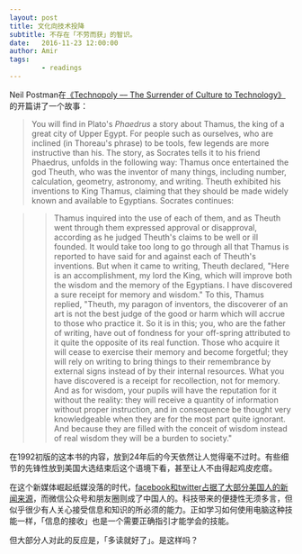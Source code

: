 ```yaml
---
layout: post
title: 文化向技术投降
subtitle: 不存在「不劳而获」的智识。
date:   2016-11-23 12:00:00
author: Amir
tags:
        - readings
---
```

Neil Postman在[《Technopoly –– The Surrender of Culture to Technology》][Technopoly]的开篇讲了一个故事：

>You will find in Plato's <em>Phaedrus</em> a story about Thamus, the king of a great city of Upper Egypt. For people such as ourselves, who are inclined (in Thoreau's phrase) to be tools, few legends are more instructive than his. The story, as Socrates tells it to his friend Phaedrus, unfolds in the following way: Thamus once entertained the god Theuth, who was the inventor of many things, including number, calculation, geometry, astronomy, and writing. Theuth exhibited his inventions to King Thamus, claiming that they should be made widely known and available to Egyptians. Socrates continues:

>>Thamus inquired into the use of each of them, and as Theuth went through them expressed approval or disapproval, according as he judged Theuth's claims to be well or ill founded. It would take too long to go through all that Thamus is reported to have said for and against each of Theuth's inventions. But when it came to writing, Theuth declared, "Here is an accomplishment, my lord the King, which will improve both the wisdom and the memory of the Egyptians. I have discovered a sure receipt for memory and wisdom." To this, Thamus replied, "Theuth, my paragon of inventors, the discoverer of an art is not the best judge of the good or harm which will accrue to those who practice it. So it is in this; you, who are the father of writing, have out of fondness for your off-spring attributed to it quite the opposite of its real function. Those who acquire it will cease to exercise their memory and become forgetful; they will rely on writing to bring things to their remembrance by external signs instead of by their internal resources. What you have discovered is a receipt for recollection, not for memory. And as for wisdom, your pupils will have the reputation for it without the reality: they will receive a quantity of information without proper instruction, and in consequence be thought very knowledgeable when they are for the most part quite ignorant. And because they are filled with the conceit of wisdom instead of real wisdom they will be a burden to society."

在1992初版的这本书的内容，放到24年后的今天依然让人觉得毫不过时。有些细节的先锋性放到美国大选结束后这个语境下看，甚至让人不由得起鸡皮疙瘩。

在这个新媒体崛起纸媒没落的时代，[facebook和twitter占据了大部分美国人的新闻来源][The Evolving Role of News on Twitter and Facebook]，而微信公众号和朋友圈则成了中国人的。科技带来的便捷性无须多言，但似乎很少有人关心接受信息和知识的所必须的能力。正如学习如何使用电脑这种技能一样，「信息的接收」也是一个需要正确指引才能学会的技能。

但大部分人对此的反应是，「多读就好了」。是这样吗？

[Technopoly]:https://en.wikipedia.org/wiki/Technopoly
[The Evolving Role of News on Twitter and Facebook]:http://www.journalism.org/2015/07/14/the-evolving-role-of-news-on-twitter-and-facebook/
